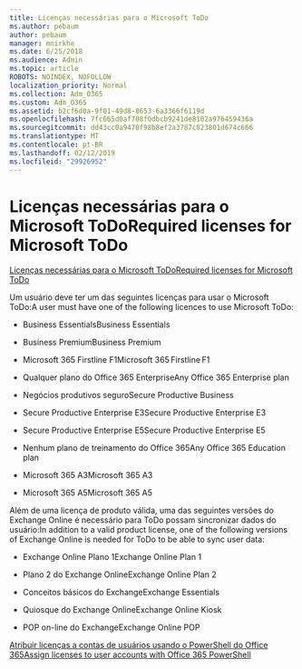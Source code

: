 ```yaml
---
title: Licenças necessárias para o Microsoft ToDo
ms.author: pebaum
author: pebaum
manager: mnirkhe
ms.date: 6/25/2018
ms.audience: Admin
ms.topic: article
ROBOTS: NOINDEX, NOFOLLOW
localization_priority: Normal
ms.collection: Adm_O365
ms.custom: Adm_O365
ms.assetid: b2cf6d0a-9f01-49d8-8653-6a3366f6119d
ms.openlocfilehash: 7fc665d0af708f0dbcb9241de8102a976459436a
ms.sourcegitcommit: dd43cc0a9470f98b8ef2a3787c823801d674c666
ms.translationtype: MT
ms.contentlocale: pt-BR
ms.lasthandoff: 02/12/2019
ms.locfileid: "29926952"
---
```

# <a name="required-licenses-for-microsoft-todo"></a><span data-ttu-id="009b4-102">Licenças necessárias para o Microsoft ToDo</span><span class="sxs-lookup"><span data-stu-id="009b4-102">Required licenses for Microsoft ToDo</span></span>

[<span data-ttu-id="009b4-103">Licenças necessárias para o Microsoft ToDo</span><span class="sxs-lookup"><span data-stu-id="009b4-103">Required licenses for Microsoft ToDo</span></span>](https://support.office.com/article/381e9d1b-c500-49b5-973e-890fd86528d7.aspx)
  
<span data-ttu-id="009b4-104">Um usuário deve ter um das seguintes licenças para usar o Microsoft ToDo:</span><span class="sxs-lookup"><span data-stu-id="009b4-104">A user must have one of the following licences to use Microsoft ToDo:</span></span>
  
- <span data-ttu-id="009b4-105">Business Essentials</span><span class="sxs-lookup"><span data-stu-id="009b4-105">Business Essentials</span></span>
    
- <span data-ttu-id="009b4-106">Business Premium</span><span class="sxs-lookup"><span data-stu-id="009b4-106">Business Premium</span></span>
    
- <span data-ttu-id="009b4-107">Microsoft 365 Firstline F1</span><span class="sxs-lookup"><span data-stu-id="009b4-107">Microsoft 365 Firstline F1</span></span>
    
- <span data-ttu-id="009b4-108">Qualquer plano do Office 365 Enterprise</span><span class="sxs-lookup"><span data-stu-id="009b4-108">Any Office 365 Enterprise plan</span></span>
    
- <span data-ttu-id="009b4-109">Negócios produtivos seguro</span><span class="sxs-lookup"><span data-stu-id="009b4-109">Secure Productive Business</span></span>
    
- <span data-ttu-id="009b4-110">Secure Productive Enterprise E3</span><span class="sxs-lookup"><span data-stu-id="009b4-110">Secure Productive Enterprise E3</span></span>
    
- <span data-ttu-id="009b4-111">Secure Productive Enterprise E5</span><span class="sxs-lookup"><span data-stu-id="009b4-111">Secure Productive Enterprise E5</span></span>
    
- <span data-ttu-id="009b4-112">Nenhum plano de treinamento do Office 365</span><span class="sxs-lookup"><span data-stu-id="009b4-112">Any Office 365 Education plan</span></span>
    
- <span data-ttu-id="009b4-113">Microsoft 365 A3</span><span class="sxs-lookup"><span data-stu-id="009b4-113">Microsoft 365 A3</span></span>
    
- <span data-ttu-id="009b4-114">Microsoft 365 A5</span><span class="sxs-lookup"><span data-stu-id="009b4-114">Microsoft 365 A5</span></span>
    
<span data-ttu-id="009b4-115">Além de uma licença de produto válida, uma das seguintes versões do Exchange Online é necessário para ToDo possam sincronizar dados do usuário:</span><span class="sxs-lookup"><span data-stu-id="009b4-115">In addition to a valid product license, one of the following versions of Exchange Online is needed for ToDo to be able to sync user data:</span></span> 
  
- <span data-ttu-id="009b4-116">Exchange Online Plano 1</span><span class="sxs-lookup"><span data-stu-id="009b4-116">Exchange Online Plan 1</span></span>
    
- <span data-ttu-id="009b4-117">Plano 2 do Exchange Online</span><span class="sxs-lookup"><span data-stu-id="009b4-117">Exchange Online Plan 2</span></span>
    
- <span data-ttu-id="009b4-118">Conceitos básicos do Exchange</span><span class="sxs-lookup"><span data-stu-id="009b4-118">Exchange Essentials</span></span>
    
- <span data-ttu-id="009b4-119">Quiosque do Exchange Online</span><span class="sxs-lookup"><span data-stu-id="009b4-119">Exchange Online Kiosk</span></span>
    
- <span data-ttu-id="009b4-120">POP on-line do Exchange</span><span class="sxs-lookup"><span data-stu-id="009b4-120">Exchange Online POP</span></span>
    
[<span data-ttu-id="009b4-121">Atribuir licenças a contas de usuários usando o PowerShell do Office 365</span><span class="sxs-lookup"><span data-stu-id="009b4-121">Assign licenses to user accounts with Office 365 PowerShell</span></span>](https://docs.microsoft.com/office365/enterprise/powershell/assign-licenses-to-user-accounts-with-office-365-powershell )
  

